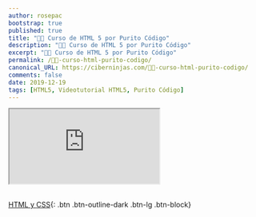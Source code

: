```yaml
---
author: rosepac
bootstrap: true
published: true
title: "👨‍🏫 Curso de HTML 5 por Purito Código"
description: "👩‍🎨 Curso de HTML 5 por Purito Código"
excerpt: "👩‍🎨 Curso de HTML 5 por Purito Código"
permalink: /👨‍🏫-curso-html-purito-codigo/
canonical_URL: https://ciberninjas.com/👨‍🏫-curso-html-purito-codigo/
comments: false
date: 2019-12-19
tags: [HTML5, Videotutorial HTML5, Purito Código]
---
```


<div class="embed-responsive embed-responsive-16by9">
  <iframe class="embed-responsive-item" src="https://www.youtube.com/embed/videoseries?list=PL8M1frRRqO_qWxSujLarV8YLXy_IZ5xzs" allowfullscreen></iframe>
</div><br/>

[<i class="fab fa-html5"></i> HTML y <i class="fab fa-css3-alt"></i> CSS](/cursos-tecnologia/#html--y-css-){: .btn .btn-outline-dark .btn-lg .btn-block}
